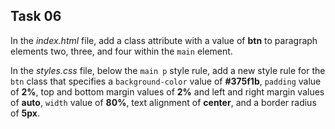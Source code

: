 ## Task 06
In the *index.html* file, add a class attribute with a value of **btn**  to paragraph elements two, three, and four within the `main` element.

In the *styles.css* file, below the `main p` style rule, add a new style rule for the `btn` class that specifies a `background-color` value of **#375f1b**, `padding` value of **2%**,  top and bottom margin values of **2%** and left and right margin values of **auto**, `width` value of **80%**, text alignment of **center**, and a border radius of **5px**.
